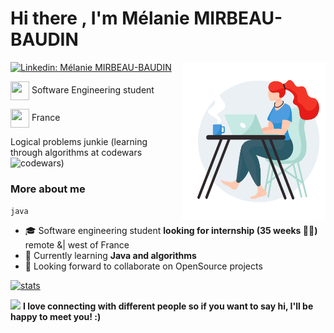 <h1>
  Hi there , I'm Mélanie MIRBEAU-BAUDIN
</h1>
<img align='right' src="https://github.com/Mel-MB/Mel-MB/blob/main/img/working.gif" width="230">

[![Linkedin: Mélanie MIRBEAU-BAUDIN](https://img.shields.io/badge/LinkedIn-0077B5?style=for-the-badge&logo=linkedin&logoColor=white)](https://www.linkedin.com/in/mélanie-mirbeau-baudin-bbb906155)

<img src="https://media.giphy.com/media/WFZvB7VIXBgiz3oDXE/giphy.gif" width="30" height="30" align="center"/> Software Engineering student

<img src="https://media.giphy.com/media/57ZONYwnLOKVgLuApK/giphy.gif" width="30" height="30" align="center"/> France 



Logical problems junkie 
(learning through algorithms at codewars ![codewars](https://www.codewars.com/users/Mel-MB/badges/micro))



### More about me
``java
``
- 🎓 Software engineering student **looking for internship (35 weeks 👩‍💻)** remote &| west of France
- 🌱 Currently learning **Java and algorithms** 
- 👯 Looking forward to collaborate on OpenSource projects

[![stats](https://github-readme-stats.vercel.app/api/top-langs/?username=Mel-MB&hide=html,css,hack)](https://github.com/anuraghazra/github-readme-stats)


 <img src="https://media.giphy.com/media/LnQjpWaON8nhr21vNW/giphy.gif" width="60"> **I love connecting with different people so if you want to say hi, I'll be happy to meet you! :)**

